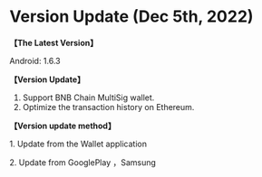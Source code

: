 # Version Update (Dec 5th, 2022)

**【The Latest Version】**

&#x20;Android: 1.6.3



**【Version Update】**

1. Support BNB Chain MultiSig wallet.
2. Optimize the transaction history on Ethereum.



**【Version update method】‌**

&#x20; 1\. Update from the Wallet application

&#x20; 2\. Update from  GooglePlay ，Samsung
